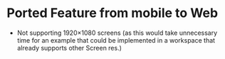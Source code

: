 # Ported Feature from mobile to Web
- Not supporting 1920×1080 screens (as this would take unnecessary time for an example that could be implemented in a workspace that already supports other Screen res.)
